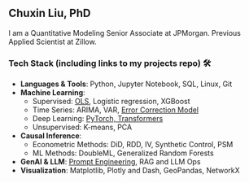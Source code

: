 ## Chuxin Liu, PhD
I am a Quantitative Modeling Senior Associate at JPMorgan. Previous Applied Scientist at Zillow. 
### Tech Stack (including links to my projects repo) 🛠️

* **Languages & Tools**: Python, Jupyter Notebook, SQL, Linux, Git
* **Machine Learning**: 
  - Supervised: [OLS](https://github.com/chuxinliu/ECO4000), Logistic regression, XGBoost 
  - Time Series: ARIMA, VAR, [Error Correction Model](https://github.com/chuxinliu/error_correction_model)
  - Deep Learning: [PyTorch, Transformers](https://github.com/shefalishr95/Build-a-Transformer-from-Scratch)
  - Unsupervised: K-means, PCA
* **Causal Inference**: 
  - Econometric Methods: DiD, RDD, IV, Synthetic Control, PSM
  - ML Methods: DoubleML, Generalized Random Forests
* **GenAI & LLM**: [Prompt Engineering](https://github.com/chuxinliu/LLM_GPT_whisper), RAG and LLM Ops
* **Visualization**: Matplotlib, Plotly and Dash, GeoPandas, NetworkX
